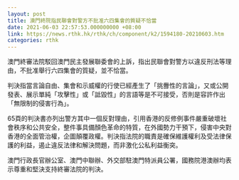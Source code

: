 ```yaml
---
layout: post
title: 澳門終院指民聯會對警方不批准六四集會的質疑不恰當
date: 2021-06-03 22:57:53.000000000 +08:00
link: https://news.rthk.hk/rthk/ch/component/k2/1594180-20210603.htm
categories: rthk
---
```


澳門終審法院駁回澳門民主發展聯委會的上訴，指出民聯會對警方以違反刑法等理由，不批准舉行六四集會的質疑，並不恰當。

判決指當言論自由、集會和示威權的行使已經產生了「挑釁性的言論」，又或公開發表、展示單純「攻擊性」或「詆毀性」的言語等是不可接受，否則是容許作出「無限制的侵害行為」。

65頁的判決書亦列出警方其中一個反對理由，引用香港的反修例事件嚴重破壞社會秩序和公共安全，整件事具備顏色革命的特質，在外國勢力干預下，侵害中央對香港的全面管治權，企圖顛覆政權。判決指法院的職責是確保維護權利及受法律保護的利益，遏止違反法律和解決問題，而非激化公私利益衡突。

澳門行政長官辦公室、澳門中聯辦、外交部駐澳門特派員公署，國務院港澳辦均表示尊重和堅決支持終審法院的判決。
